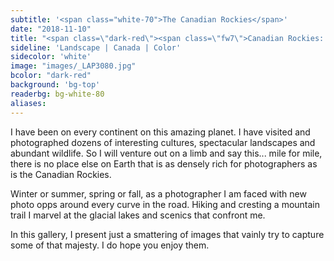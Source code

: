 ```yaml
---
subtitle: '<span class="white-70">The Canadian Rockies</span>'
date: "2018-11-10"
title: "<span class=\"dark-red\"><span class=\"fw7\">Canadian Rockies: A photographer's dream</span></span>"
sideline: 'Landscape | Canada | Color'
sidecolor: 'white'
image: "images/_LAP3080.jpg"
bcolor: "dark-red"
background: 'bg-top'
readerbg: bg-white-80
aliases:
---
```

I have been on every continent on this amazing planet. I have visited and photographed dozens of interesting cultures, spectacular landscapes and abundant wildlife. So I will venture out on a limb and say this... mile for mile, there is no place else on Earth that is as densely rich for photographers as is the Canadian Rockies. 

Winter or summer, spring or fall, as a photographer I am faced with new photo opps around every curve in the road. Hiking and cresting a mountain trail I marvel at the glacial lakes and scenics that confront me. 

In this gallery, I present just a smattering of images that vainly try to capture some of that majesty. I do hope you enjoy them. 